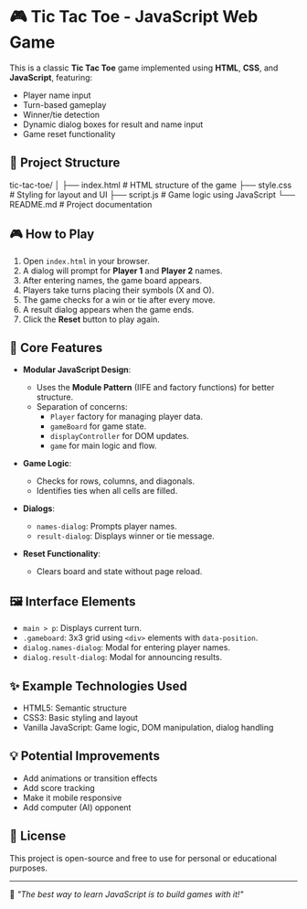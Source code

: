 # 🎮 Tic Tac Toe - JavaScript Web Game

This is a classic **Tic Tac Toe** game implemented using **HTML**, **CSS**, and **JavaScript**, featuring:

- Player name input
- Turn-based gameplay
- Winner/tie detection
- Dynamic dialog boxes for result and name input
- Game reset functionality

## 📁 Project Structure

tic-tac-toe/
│
├── index.html # HTML structure of the game
├── style.css # Styling for layout and UI
├── script.js # Game logic using JavaScript
└── README.md # Project documentation

## 🎮 How to Play

1. Open `index.html` in your browser.
2. A dialog will prompt for **Player 1** and **Player 2** names.
3. After entering names, the game board appears.
4. Players take turns placing their symbols (X and O).
5. The game checks for a win or tie after every move.
6. A result dialog appears when the game ends.
7. Click the **Reset** button to play again.

## 🧠 Core Features

- **Modular JavaScript Design**:
  - Uses the **Module Pattern** (IIFE and factory functions) for better structure.
  - Separation of concerns:
    - `Player` factory for managing player data.
    - `gameBoard` for game state.
    - `displayController` for DOM updates.
    - `game` for main logic and flow.

- **Game Logic**:
  - Checks for rows, columns, and diagonals.
  - Identifies ties when all cells are filled.

- **Dialogs**:
  - `names-dialog`: Prompts player names.
  - `result-dialog`: Displays winner or tie message.

- **Reset Functionality**:
  - Clears board and state without page reload.

## 🖼️ Interface Elements

- `main > p`: Displays current turn.
- `.gameboard`: 3x3 grid using `<div>` elements with `data-position`.
- `dialog.names-dialog`: Modal for entering player names.
- `dialog.result-dialog`: Modal for announcing results.

## ✨ Example Technologies Used

- HTML5: Semantic structure
- CSS3: Basic styling and layout
- Vanilla JavaScript: Game logic, DOM manipulation, dialog handling

## 💡 Potential Improvements

- Add animations or transition effects
- Add score tracking
- Make it mobile responsive
- Add computer (AI) opponent

## 📄 License

This project is open-source and free to use for personal or educational purposes.

---

🧠 *"The best way to learn JavaScript is to build games with it!"*


